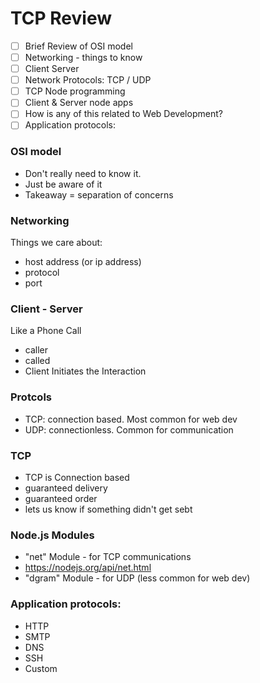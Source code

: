 # TCP Review

- [ ] Brief Review of OSI model
- [ ] Networking - things to know
- [ ] Client Server
- [ ] Network Protocols:  TCP / UDP
- [ ] TCP Node programming
- [ ] Client & Server node apps
- [ ] How is any of this related to Web Development?
- [ ] Application protocols:

### OSI model
 - Don't really need to know it.
 - Just be aware of it
 - Takeaway = separation of concerns

### Networking
Things we care about:
 - host address (or ip address)
 - protocol
 - port

### Client - Server
Like a Phone Call
- caller
- called
- Client Initiates the Interaction

### Protcols
- TCP:  connection based.  Most common for web dev
- UDP:  connectionless.  Common for communication

### TCP
- TCP is Connection based
- guaranteed delivery
- guaranteed order
- lets us know if something didn't get sebt

### Node.js Modules
- "net" Module - for TCP communications
- https://nodejs.org/api/net.html
- "dgram" Module - for UDP (less common for web dev)

### Application protocols:
- HTTP
- SMTP
- DNS
- SSH
- Custom